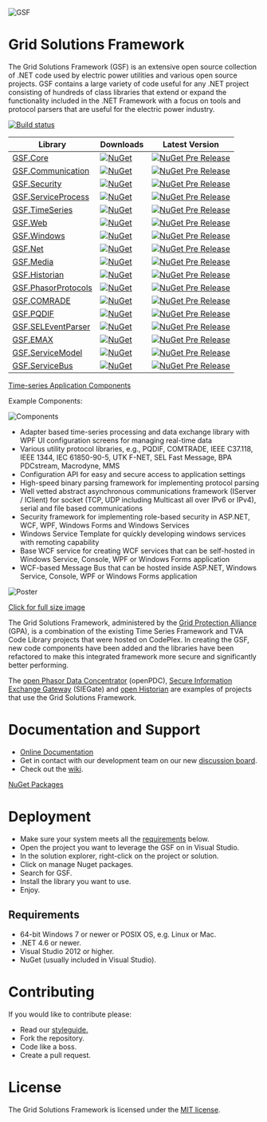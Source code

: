 ![GSF](http://www.gridprotectionalliance.org/images/technology/GSF.png)
# Grid Solutions Framework

The Grid Solutions Framework (GSF) is an extensive open source collection of .NET code used by electric power utilities and various open source projects. GSF contains a large variety of code useful for any .NET project consisting of hundreds of class libraries that extend or expand the functionality included in the .NET Framework with a focus on tools and protocol parsers that are useful for the electric power industry.

[![Build status](https://ci.appveyor.com/api/projects/status/oqyrl84ufu7bbhnm?svg=true)](https://ci.appveyor.com/project/ritchiecarroll/gsf)

| Library | Downloads | Latest  Version |
| --------- | ---------------------- |  ---------------------- |
| [GSF.Core](https://www.gridprotectionalliance.org/NightlyBuilds/GridSolutionsFramework/Help/html/R_Project_GridSolutionsFramework.htm) | [![NuGet](https://img.shields.io/nuget/dt/GSF.Core.svg)](https://www.nuget.org/packages/GSF.Core/) | [![NuGet Pre Release](https://img.shields.io/nuget/vpre/GSF.Core.svg)](https://www.nuget.org/packages/GSF.Core/) |
| [GSF.Communication](https://www.gridprotectionalliance.org/NightlyBuilds/GridSolutionsFramework/Help/html/N_GSF_Communication.htm) | [![NuGet](https://img.shields.io/nuget/dt/GSF.Communication.svg)](https://www.nuget.org/packages/GSF.Communication/) | [![NuGet Pre Release](https://img.shields.io/nuget/vpre/GSF.Communication.svg)](https://www.nuget.org/packages/GSF.Communication/) |
| [GSF.Security](https://www.gridprotectionalliance.org/NightlyBuilds/GridSolutionsFramework/Help/html/N_GSF_Security.htm) | [![NuGet](https://img.shields.io/nuget/dt/GSF.Security.svg)](https://www.nuget.org/packages/GSF.Security/) | [![NuGet Pre Release](https://img.shields.io/nuget/vpre/GSF.Security.svg)](https://www.nuget.org/packages/GSF.Security/) |
| [GSF.ServiceProcess](https://www.gridprotectionalliance.org/NightlyBuilds/GridSolutionsFramework/Help/html/N_GSF_ServiceProcess.htm) | [![NuGet](https://img.shields.io/nuget/dt/GSF.ServiceProcess.svg)](https://www.nuget.org/packages/GSF.ServiceProcess/) | [![NuGet Pre Release](https://img.shields.io/nuget/vpre/GSF.ServiceProcess.svg)](https://www.nuget.org/packages/GSF.ServiceProcess/) |
| [GSF.TimeSeries](https://www.gridprotectionalliance.org/NightlyBuilds/GridSolutionsFramework/Help/html/R_Project_GridSolutionsFramework.htm) | [![NuGet](https://img.shields.io/nuget/dt/GSF.TimeSeries.svg)](https://www.nuget.org/packages/GSF.TimeSeries/) | [![NuGet Pre Release](https://img.shields.io/nuget/vpre/GSF.TimeSeries.svg)](https://www.nuget.org/packages/GSF.TimeSeries/) |
| [GSF.Web](https://www.gridprotectionalliance.org/NightlyBuilds/GridSolutionsFramework/Help/html/R_Project_GridSolutionsFramework.htm) | [![NuGet](https://img.shields.io/nuget/dt/GSF.Web.svg)](https://www.nuget.org/packages/GSF.Web/) | [![NuGet Pre Release](https://img.shields.io/nuget/vpre/GSF.Web.svg)](https://www.nuget.org/packages/GSF.Web/) |
| [GSF.Windows](https://www.gridprotectionalliance.org/NightlyBuilds/GridSolutionsFramework/Help/html/N_GSF_Windows.htm) | [![NuGet](https://img.shields.io/nuget/dt/GSF.Windows.svg)](https://www.nuget.org/packages/GSF.Windows/) | [![NuGet Pre Release](https://img.shields.io/nuget/vpre/GSF.Windows.svg)](https://www.nuget.org/packages/GSF.Windows/) |
| [GSF.Net](https://www.gridprotectionalliance.org/NightlyBuilds/GridSolutionsFramework/Help/html/R_Project_GridSolutionsFramework.htm) | [![NuGet](https://img.shields.io/nuget/dt/GSF.Net.svg)](https://www.nuget.org/packages/GSF.Net/) | [![NuGet Pre Release](https://img.shields.io/nuget/vpre/GSF.Net.svg)](https://www.nuget.org/packages/GSF.Net/) |
| [GSF.Media](https://www.gridprotectionalliance.org/NightlyBuilds/GridSolutionsFramework/Help/html/R_Project_GridSolutionsFramework.htm) | [![NuGet](https://img.shields.io/nuget/dt/GSF.Media.svg)](https://www.nuget.org/packages/GSF.Media/) | [![NuGet Pre Release](https://img.shields.io/nuget/vpre/GSF.Media.svg)](https://www.nuget.org/packages/GSF.Media/) |
| [GSF.Historian](https://www.gridprotectionalliance.org/NightlyBuilds/GridSolutionsFramework/Help/html/R_Project_GridSolutionsFramework.htm) | [![NuGet](https://img.shields.io/nuget/dt/GSF.Historian.svg)](https://www.nuget.org/packages/GSF.Historian/) | [![NuGet Pre Release](https://img.shields.io/nuget/vpre/GSF.Historian.svg)](https://www.nuget.org/packages/GSF.Historian/) |
| [GSF.PhasorProtocols](https://www.gridprotectionalliance.org/NightlyBuilds/GridSolutionsFramework/Help/html/R_Project_GridSolutionsFramework.htm) | [![NuGet](https://img.shields.io/nuget/dt/GSF.PhasorProtocols.svg)](https://www.nuget.org/packages/GSF.PhasorProtocols/) | [![NuGet Pre Release](https://img.shields.io/nuget/vpre/GSF.PhasorProtocols.svg)](https://www.nuget.org/packages/GSF.PhasorProtocols/) |
| [GSF.COMRADE](https://www.gridprotectionalliance.org/NightlyBuilds/GridSolutionsFramework/Help/html/N_GSF_COMTRADE.htm) | [![NuGet](https://img.shields.io/nuget/dt/GSF.COMTRADE.svg)](https://www.nuget.org/packages/GSF.COMTRADE/) | [![NuGet Pre Release](https://img.shields.io/nuget/vpre/GSF.COMTRADE.svg)](https://www.nuget.org/packages/GSF.COMTRADE/) |
| [GSF.PQDIF](https://www.gridprotectionalliance.org/NightlyBuilds/GridSolutionsFramework/Help/html/R_Project_GridSolutionsFramework.htm) | [![NuGet](https://img.shields.io/nuget/dt/GSF.PQDIF.svg)](https://www.nuget.org/packages/GSF.PQDIF/) | [![NuGet Pre Release](https://img.shields.io/nuget/vpre/GSF.PQDIF.svg)](https://www.nuget.org/packages/GSF.PQDIF/) |
| [GSF.SELEventParser](https://www.gridprotectionalliance.org/NightlyBuilds/GridSolutionsFramework/Help/html/N_GSF_SELEventParser.htm) | [![NuGet](https://img.shields.io/nuget/dt/GSF.SELEventParser.svg)](https://www.nuget.org/packages/GSF.SELEventParser/) | [![NuGet Pre Release](https://img.shields.io/nuget/vpre/GSF.SELEventParser.svg)](https://www.nuget.org/packages/GSF.SELEventParser/) |
| [GSF.EMAX](https://www.gridprotectionalliance.org/NightlyBuilds/GridSolutionsFramework/Help/html/N_GSF_EMAX.htm) | [![NuGet](https://img.shields.io/nuget/dt/GSF.EMAX.svg)](https://www.nuget.org/packages/GSF.EMAX/) | [![NuGet Pre Release](https://img.shields.io/nuget/vpre/GSF.EMAX.svg)](https://www.nuget.org/packages/GSF.EMAX/) |
| [GSF.ServiceModel](https://www.gridprotectionalliance.org/NightlyBuilds/GridSolutionsFramework/Help/html/N_GSF_ServiceModel.htm) | [![NuGet](https://img.shields.io/nuget/dt/GSF.ServiceModel.svg)](https://www.nuget.org/packages/GSF.ServiceModel/) | [![NuGet Pre Release](https://img.shields.io/nuget/vpre/GSF.ServiceModel.svg)](https://www.nuget.org/packages/GSF.ServiceModel/) |
| [GSF.ServiceBus](https://www.gridprotectionalliance.org/NightlyBuilds/GridSolutionsFramework/Help/html/N_GSF_ServiceBus.htm) | [![NuGet](https://img.shields.io/nuget/dt/GSF.ServiceBus.svg)](https://www.nuget.org/packages/GSF.ServiceBus/) | [![NuGet Pre Release](https://img.shields.io/nuget/vpre/GSF.ServiceBus.svg)](https://www.nuget.org/packages/GSF.ServiceBus/) |

[Time-series Application Components](http://www.gridprotectionalliance.org/docs/products/gsf/tsl-components-2015.pdf)

Example Components:

![Components](http://raw.github.com/GridProtectionAlliance/gsf/master/Source/Documentation/Images/GSF%20components%20(small).png)

* Adapter based time-series processing and data exchange library with WPF UI configuration screens for managing real-time data
* Various utility protocol libraries, e.g., PQDIF, COMTRADE, IEEE C37.118, IEEE 1344, IEC 61850-90-5, UTK F-NET, SEL Fast Message, BPA PDCstream, Macrodyne, MMS
* Configuration API for easy and secure access to application settings
* High-speed binary parsing framework for implementing protocol parsing
* Well vetted abstract asynchronous communications framework (IServer / IClient) for socket (TCP, UDP including Multicast all over IPv6 or IPv4), serial and file based communications
* Security framework for implementing role-based security in ASP.NET, WCF, WPF, Windows Forms and Windows Services
* Windows Service Template for quickly developing windows services with remoting capability
* Base WCF service for creating WCF services that can be self-hosted in Windows Service, Console, WPF or Windows Forms application
* WCF-based Message Bus that can be hosted inside ASP.NET, Windows Service, Console, WPF or Windows Forms application

![Poster](http://raw.github.com/GridProtectionAlliance/gsf/master/Source/Documentation/Images/GSF%20Poster%20(small).png)

[Click for full size image](http://raw.github.com/GridProtectionAlliance/gsf/master/Source/Documentation/Images/GSF%20Poster%20(4x3).png)

The Grid Solutions Framework, administered by the [Grid Protection Alliance](https://www.gridprotectionalliance.org/) (GPA), is a combination of the existing Time Series Framework and TVA Code Library projects that were hosted on CodePlex.  In creating the GSF, new code components have been added and the libraries have been refactored to make this integrated framework more secure and significantly better performing.

The [open Phasor Data Concentrator](https://github.com/GridProtectionAlliance/openPDC) (openPDC), [Secure Information Exchange Gateway](https://github.com/GridProtectionAlliance/SIEGate) (SIEGate) and [open Historian](https://github.com/GridProtectionAlliance/openHistorian) are examples of projects that use the Grid Solutions Framework.

# Documentation and Support

* [Online Documentation](https://www.gridprotectionalliance.org/NightlyBuilds/GridSolutionsFramework/Help/)
* Get in contact with our development team on our new [discussion board](http://discussions.gridprotectionalliance.org/c/gpa-products/gsf).
* Check out the [wiki](https://gridprotectionalliance.org/wiki/doku.php?id=gsf:overview).

[NuGet Packages](https://www.nuget.org/packages?q=%22Grid+Solutions+Framework%22)

# Deployment

* Make sure your system meets all the [requirements](#requirements) below.
* Open the project you want to leverage the GSF on in Visual Studio.
* In the solution explorer, right-click on the project or solution.
* Click on manage Nuget packages.
* Search for GSF.
* Install the library you want to use.
* Enjoy.


## Requirements

* 64-bit Windows 7 or newer or POSIX OS, e.g. Linux or Mac.
* .NET 4.6 or newer.
* Visual Studio 2012 or higher.
* NuGet (usually included in Visual Studio).

# Contributing
If you would like to contribute please:

* Read our [styleguide.](https://www.gridprotectionalliance.org/docs/GPA_Coding_Guidelines_2011_03.pdf)
* Fork the repository.
* Code like a boss.
* Create a pull request.
 
# License
The Grid Solutions Framework is licensed under the [MIT license](https://opensource.org/licenses/MIT).
